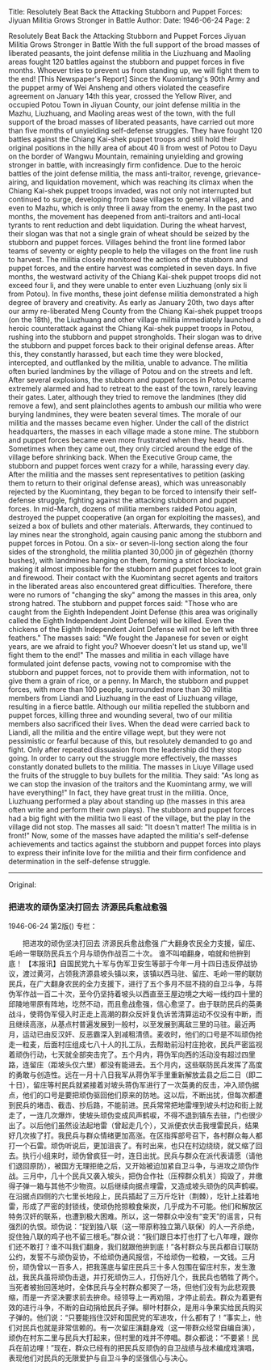 Title: Resolutely Beat Back the Attacking Stubborn and Puppet Forces: Jiyuan Militia Grows Stronger in Battle
Author:
Date: 1946-06-24
Page: 2

Resolutely Beat Back the Attacking Stubborn and Puppet Forces
Jiyuan Militia Grows Stronger in Battle
With the full support of the broad masses of liberated peasants, the joint defense militia in the Liuzhuang and Maoling areas fought 120 battles against the stubborn and puppet forces in five months.
Whoever tries to prevent us from standing up, we will fight them to the end!
[This Newspaper's Report] Since the Kuomintang's 90th Army and the puppet army of Wei Ansheng and others violated the ceasefire agreement on January 14th this year, crossed the Yellow River, and occupied Potou Town in Jiyuan County, our joint defense militia in the Mazhu, Liuzhuang, and Maoling areas west of the town, with the full support of the broad masses of liberated peasants, have carried out more than five months of unyielding self-defense struggles. They have fought 120 battles against the Chiang Kai-shek puppet troops and still hold their original positions in the hilly area of about 40 li from west of Potou to Dayu on the border of Wangwu Mountain, remaining unyielding and growing stronger in battle, with increasingly firm confidence. Due to the heroic battles of the joint defense militia, the mass anti-traitor, revenge, grievance-airing, and liquidation movement, which was reaching its climax when the Chiang Kai-shek puppet troops invaded, was not only not interrupted but continued to surge, developing from base villages to general villages, and even to Mazhu, which is only three li away from the enemy. In the past two months, the movement has deepened from anti-traitors and anti-local tyrants to rent reduction and debt liquidation. During the wheat harvest, their slogan was that not a single grain of wheat should be seized by the stubborn and puppet forces. Villages behind the front line formed labor teams of seventy or eighty people to help the villages on the front line rush to harvest. The militia closely monitored the actions of the stubborn and puppet forces, and the entire harvest was completed in seven days. In five months, the westward activity of the Chiang Kai-shek puppet troops did not exceed four li, and they were unable to enter even Liuzhuang (only six li from Potou). In five months, these joint defense militia demonstrated a high degree of bravery and creativity. As early as January 20th, two days after our army re-liberated Meng County from the Chiang Kai-shek puppet troops (on the 18th), the Liuzhuang and other village militia immediately launched a heroic counterattack against the Chiang Kai-shek puppet troops in Potou, rushing into the stubborn and puppet strongholds. Their slogan was to drive the stubborn and puppet forces back to their original defense areas. After this, they constantly harassed, but each time they were blocked, intercepted, and outflanked by the militia, unable to advance. The militia often buried landmines by the village of Potou and on the streets and left. After several explosions, the stubborn and puppet forces in Potou became extremely alarmed and had to retreat to the east of the town, rarely leaving their gates. Later, although they tried to remove the landmines (they did remove a few), and sent plainclothes agents to ambush our militia who were burying landmines, they were beaten several times. The morale of our militia and the masses became even higher. Under the call of the district headquarters, the masses in each village made a stone mine. The stubborn and puppet forces became even more frustrated when they heard this. Sometimes when they came out, they only circled around the edge of the village before shrinking back. When the Executive Group came, the stubborn and puppet forces went crazy for a while, harassing every day. After the militia and the masses sent representatives to petition (asking them to return to their original defense areas), which was unreasonably rejected by the Kuomintang, they began to be forced to intensify their self-defense struggle, fighting against the attacking stubborn and puppet forces. In mid-March, dozens of militia members raided Potou again, destroyed the puppet cooperative (an organ for exploiting the masses), and seized a box of bullets and other materials. Afterwards, they continued to lay mines near the stronghold, again causing panic among the stubborn and puppet forces in Potou. On a six- or seven-li-long section along the four sides of the stronghold, the militia planted 30,000 jin of gègezhēn (thorny bushes), with landmines hanging on them, forming a strict blockade, making it almost impossible for the stubborn and puppet forces to loot grain and firewood. Their contact with the Kuomintang secret agents and traitors in the liberated areas also encountered great difficulties. Therefore, there were no rumors of "changing the sky" among the masses in this area, only strong hatred. The stubborn and puppet forces said: "Those who are caught from the Eighth Independent Joint Defense (this area was originally called the Eighth Independent Joint Defense) will be killed. Even the chickens of the Eighth Independent Joint Defense will not be left with three feathers." The masses said: "We fought the Japanese for seven or eight years, are we afraid to fight you? Whoever doesn't let us stand up, we'll fight them to the end!" The masses and militia in each village have formulated joint defense pacts, vowing not to compromise with the stubborn and puppet forces, not to provide them with information, not to give them a grain of rice, or a penny. In March, the stubborn and puppet forces, with more than 100 people, surrounded more than 30 militia members from Liandi and Liuzhuang in the east of Liuzhuang village, resulting in a fierce battle. Although our militia repelled the stubborn and puppet forces, killing three and wounding several, two of our militia members also sacrificed their lives. When the dead were carried back to Liandi, all the militia and the entire village wept, but they were not pessimistic or fearful because of this, but resolutely demanded to go and fight. Only after repeated dissuasion from the leadership did they stop going. In order to carry out the struggle more effectively, the masses constantly donated bullets to the militia. The masses in Liuye Village used the fruits of the struggle to buy bullets for the militia. They said: "As long as we can stop the invasion of the traitors and the Kuomintang army, we will have everything!" In fact, they have great trust in the militia. Once, Liuzhuang performed a play about standing up (the masses in this area often write and perform their own plays). The stubborn and puppet forces had a big fight with the militia two li east of the village, but the play in the village did not stop. The masses all said: "It doesn't matter! The militia is in front!" Now, some of the masses have adapted the militia's self-defense achievements and tactics against the stubborn and puppet forces into plays to express their infinite love for the militia and their firm confidence and determination in the self-defense struggle.



<hr /> 

Original: 


### 把进攻的顽伪坚决打回去  济源民兵愈战愈强

1946-06-24
第2版()
专栏：

　　把进攻的顽伪坚决打回去
    济源民兵愈战愈强
    广大翻身农民全力支援，留庄、毛岭一带联防民兵五个月与顽伪作战百二十次。
    谁不叫咱翻身，咱就和他拚到底！
    【本报讯】自国民党九十军与伪军卫安生等部于今年一月十四日违反停战协议，渡过黄河，占领我济源县坡头镇以来，该镇以西马驻、留庄、毛岭一带的联防民兵，在广大翻身农民的全力支援下，进行了五个多月不屈不挠的自卫斗争，与蒋伪军作战一百二十次，至今仍坚持着坡头以西直至王屋边境之大峪一线约四十里的邱陵地带原有阵地，圪然不动，而且愈战愈强，信心愈坚了。由于联防民兵的英勇战斗，使蒋伪军侵入时正走上高潮的群众反奸复仇诉苦清算运动不仅没有中断，而且继续高涨，从基点村普遍发展到一般村，以至发展到离敌三里的马驻。最近两月，运动已由反汉奸、反恶霸深入到减租清债。麦收时，他们的口号是不叫顽伪抢走一粒麦，后面村庄组成七八十人的扎工队，去帮助前沿村庄抢收，民兵严密监视着顽伪行动，七天就全部突击完了。五个月内，蒋伪军向西的活动没有超过四里路，连留庄（距坡头仅六里）都没有能进去。五个月内，这些联防民兵发挥了高度的勇敢与创造性。远在一月十八日我军从蒋伪军手里重新解放孟县之后二日（即二十日），留庄等村民兵就紧接着对坡头蒋伪军进行了一次英勇的反击，冲入顽伪据点，他们的口号是要把顽伪驱回他们原来的防地。这以后，不断出扰，但每次都遭到民兵的堵击、截击、抄后路，不能前进。民兵常常把地雷埋到坡头村边和街上就走了，一连几次爆炸，使坡头顽伪变成风声鹤唳，不得不退到镇东去驻，门也很少出了。以后他们虽然设法起地雷（曾起走几个），又派便衣伏击我埋雷民兵，结果好几次挨了打。我民兵与群众情绪更加高涨。在区指挥部号召下，各村群众每人都打一个石雷。顽伪听说后，更加沮丧了。有时出来，也只在村边绕绕，就又缩了回去。执行小组来时，顽伪曾疯狂一时，连日出扰。民兵与群众在派代表请愿（请他们退回原防），被国方无理拒绝之后，又开始被迫加紧自卫斗争，与进攻之顽伪作战。三月中，几十个民兵又袭入坡头，把伪合作社（压榨群众机关）捣毁了，并缴得子弹一箱与其他不少物资。以后继续向据点埋雷，又造成坡头顽伪的风声鹤唳。在沿据点四侧的六七里长地段上，民兵插起了三万斤圪针（荆棘），圪针上挂着地雷，形成了严密的封锁线，使顽伪抢掠粮食柴炭，几乎成为不可能。他们和解放区特务汉奸的联系，也遭到极大困难。所以，这一带群众中没有“变天”的谣言，只有强烈的仇恨。顽伪说：“捉到独八联（这一带原称独立第八联保）的人一齐杀绝，捉住独八联的鸡子也不留三根毛。”群众说：“我们跟日本打也打了七八年哩，跟你们还不敢打？谁不叫我们翻身，我们就跟他拚到底！”各村群众与民兵都自订联防公约，发誓不与顽伪妥协，不给顽伪通风报信，不给顽伪一粒粮，一文钱。三月份，顽伪曾以一百多人，把我莲底与留庄民兵三十多人包围在留庄村东，发生激战，我民兵虽将顽伪击退，并打死顽伪三人，打伤好几个，我民兵也牺牲了两个。当死者被抬回莲地时，全体民兵与全村群众都哭了一场，但他们没有为此悲观畏缩，而是一齐坚决要求前去拚命。经领导上一再劝阻，才停止前去。群众为着更有效的进行斗争，不断的自动捐给民兵子弹。柳叶村群众，是用斗争果实给民兵购买子弹的。他们说：“只要能挡住汉奸和国民党的军进攻，什么都有了！”事实上，他们对民兵也就是非常信赖的。有一次留庄演翻身戏（这一带群众经常自编自演），顽伪在村东二里与民兵大打起来，但村里的戏并不停唱。群众都说：“不要紧！民兵在前边哩！”现在，群众已经有的把民兵反顽伪的自卫战绩与战术编成戏演唱，表现他们对民兵的无限爱护与自卫斗争的坚强信心与决心。

